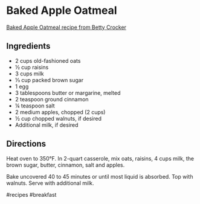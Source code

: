 # Baked Apple Oatmeal
 [Baked Apple Oatmeal recipe from Betty Crocker](http://www.bettycrocker.com/recipes/baked-apple-oatmeal/c5e03f34-3e10-4a9a-b9f7-3483bf215bcf) 

## Ingredients
* 2 cups old-fashioned oats
* ½ cup raisins
* 3 cups milk 
* ⅓ cup packed brown sugar 
* 1 egg
* 3 tablespoons butter or margarine, melted 
* 2 teaspoon ground cinnamon 
* ¼ teaspoon salt 
* 2 medium apples, chopped (2 cups) 
* ½ cup chopped walnuts, if desired
* Additional milk, if desired 

## Directions
Heat oven to 350°F. In 2-quart casserole, mix oats, raisins, 4 cups milk, the brown sugar, butter, cinnamon, salt and apples.

Bake uncovered 40 to 45 minutes or until most liquid is absorbed. Top with walnuts. Serve with additional milk.

#recipes #breakfast